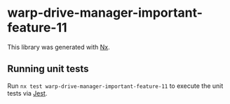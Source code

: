 # warp-drive-manager-important-feature-11

This library was generated with [Nx](https://nx.dev).

## Running unit tests

Run `nx test warp-drive-manager-important-feature-11` to execute the unit tests via [Jest](https://jestjs.io).
